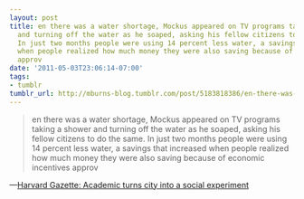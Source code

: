 ```yaml
---
layout: post
title: en there was a water shortage, Mockus appeared on TV programs taking a shower
  and turning off the water as he soaped, asking his fellow citizens to do the same.
  In just two months people were using 14 percent less water, a savings that increased
  when people realized how much money they were also saving because of economic incentives
  approv
date: '2011-05-03T23:06:14-07:00'
tags:
- tumblr
tumblr_url: http://mburns-blog.tumblr.com/post/5183818386/en-there-was-a-water-shortage-mockus-appeared-on
---
```

<blockquote>en there was a water shortage, Mockus appeared on TV programs taking a shower and turning off the water as he soaped, asking his fellow citizens to do the same. In just two months people were using 14 percent less water, a savings that increased when people realized how much money they were also saving because of economic incentives approv</blockquote>&#8212;<a href="http://www.news.harvard.edu/gazette/2004/03.11/01-mockus.html">Harvard Gazette: Academic turns city into a social experiment</a>
